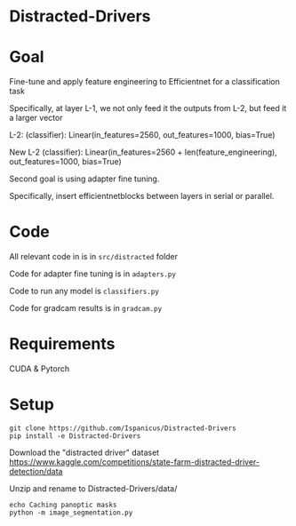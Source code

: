 # Distracted-Drivers

# Goal
Fine-tune and apply feature engineering to Efficientnet for a classification task

Specifically, at layer L-1, we not only feed it the outputs from L-2, but feed it a larger vector

L-2:
  (classifier): Linear(in_features=2560, out_features=1000, bias=True)

New L-2
  (classifier): Linear(in_features=2560 + len(feature_engineering), out_features=1000, bias=True)
  
Second goal is using adapter fine tuning.

Specifically, insert efficientnetblocks between layers in serial or parallel.

# Code

All relevant code in is in `src/distracted` folder

Code for adapter fine tuning is in `adapters.py`

Code to run any model is `classifiers.py` 

Code for gradcam results is in `gradcam.py`

# Requirements
CUDA & Pytorch

# Setup
```
git clone https://github.com/Ispanicus/Distracted-Drivers
pip install -e Distracted-Drivers
```

Download the "distracted driver" dataset
https://www.kaggle.com/competitions/state-farm-distracted-driver-detection/data

Unzip and rename to Distracted-Drivers/data/

```
echo Caching panoptic masks
python -m image_segmentation.py
```
